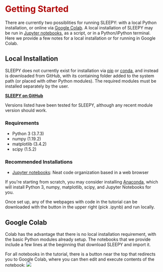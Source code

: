 # <font color="#B00000">Getting Started</font>

There are currently two possiblities for running SLEEPY: with a local Python installation, or online via [Google Colab](https://githubtocolab.com/alsinmr/SLEEPY_tutorial/blob/main/ColabTemplate.ipynb). A local installation of SLEEPY may be run in [Jupyter notebooks](https://jupyter.org/), as a script, or in a Python/iPython terminal. Here we provide a few notes for a local installation or for running in Google Colab.


## Local Installation
SLEEPY does not currently exist for installation via [pip](https://pypi.org/) or [conda](https://docs.conda.io/en/latest/), and instead is downloaded from GitHub, with its containing folder added to the system path (or placed with other Python modules). The required modules must be installed separately by the user.

[**SLEEPY on GitHub**](https://github.com/alsinmr/SLEEPY/)

Versions listed have been tested for SLEEPY, although any recent module version should work.

### Requirements
* Python 3 (3.7.3)
* numpy (1.19.2)
* matplotlib (3.4.2) 
* scipy (1.5.2)

### Recommended Installations
* [Jupyter notebooks](https://jupyter.org/): Neat code organization based in a web browser

If you're starting from scratch, you may consider installing [Anaconda](https://anaconda.org), which will install Python 3, numpy, matplotlib, scipy, and Jupyter Notebooks for you. 

Once set up, any of the webpages with code in the tutorial can be downloaded with the button in the upper right (pick .ipynb) and run locally. 

## Google Colab
Colab has the advantage that there is no local installation requirement, with the basic Python modules already setup. The notebooks that we provide include a few lines at the beginning that download SLEEPY and import it.

For all notebooks in the tutorial, there is a button near the top that redirects you to Google Colab, where you can then edit and execute contents of the notebook: <a href="https://githubtocolab.com/alsinmr/SLEEPY_tutorial/blob/main/ColabTemplate.ipynb" target="_blank"><img src="https://colab.research.google.com/assets/colab-badge.svg"></a>